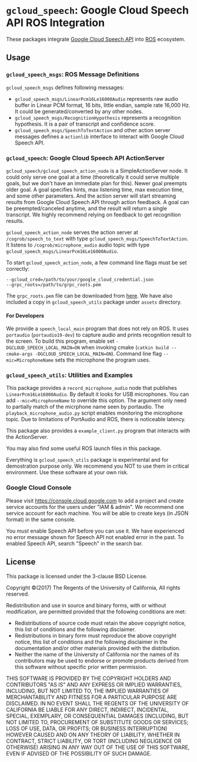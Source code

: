 # `gcloud_speech`: Google Cloud Speech API ROS Integration

These packages integrate
[Google Cloud Speech API](https://cloud.google.com/speech/) into
[ROS](http://www.ros.org/) ecosystem.

## Usage

### `gcloud_speech_msgs`: ROS Message Definitions

`gcloud_speech_msgs` defines following messages:

* `gcloud_speech_msgs/LinearPcm16Le16000Audio` represents raw audio buffer in
  Linear PCM format, 16 bits, little endian, sample rate 16,000 Hz. It could be
  generated/converted by any other nodes.
* `gcloud_speech_msgs/RecognitionHypothesis` represents a recognition
  hypothesis. It is a pair of transcript and confidence score.
* `gcloud_speech_msgs/SpeechToTextAction` and other action server messages
  defines a `actionlib` interface to interact with Google Cloud Speech API.


### `gcloud_speech`: Google Cloud Speech API ActionServer

`gcloud_speech/gcloud_speech_action_node` is a SimpleActionServer node. It
could only serve one goal at a time (theoretically it could serve multiple
goals, but we don't have an immediate plan for this). Newer goal preempts older
goal. A goal specifies hints, max listening time, max execution time, and some
other parameters. And the action server will start streaming results from Google
Cloud Speech API through action feedback. A goal can be preempted/canceled
anytime, and the result will return a single transcript. We highly recommend
relying on feedback to get recognition results.

`gcloud_speech_action_node` serves the action server at
`/cogrob/speech_to_text` with type `gcloud_speech_msgs/SpeechToTextAction`.
It listens to `/cogrob/microphone_audio` audio topic with type
`gcloud_speech_msgs/LinearPcm16Le16000Audio`.

To start `gcloud_speech_action_node`, a few command line flags must be set
correctly:
```
--gcloud_cred=/path/to/your/google_cloud_credential.json
--grpc_roots=/path/to/grpc_roots.pem
```
The `grpc_roots.pem` file can be downloaded from
[here](https://github.com/grpc/grpc/blob/master/etc/roots.pem). We have also
included a copy in `gcloud_speech_utils` package under `assets` directory.

#### For Developers

We provide a `speech_local_main` program that does not rely on ROS. It uses
`portaudio` (`portaudio19-dev`) to capture audio and prints recognition result
to the screen. To build this program, enable set `-DGCLOUD_SPEECH_LOCAL_MAIN=ON`
when invoking cmake (`catkin build --cmake-args -DGCLOUD_SPEECH_LOCAL_MAIN=ON`).
Command line flag `--mic=MicrophoneName` sets the microphone the program uses.

### `gcloud_speech_utils`: Utilities and Examples
This package provides a `record_microphone_audio` node that publishes
`LinearPcm16Le16000Audio`. By default it looks for USB microphones. You can add
`--mic=MicrophoneName` to override this option. The argument only need to
partially match of the micrphone name seen by portaudio. The
`playback_microphone_audio.py` script enables monitoring the microphone topic.
Due to limitations of PortAudio and ROS, there is noticeable latency.

This package also provides a `example_client.py` program that interacts with the
ActionServer.

You may also find some useful ROS launch files in this package.

Everything is `gcloud_speech_utils` package is experimental and for demostration
purpose only. We recommend you NOT to use them in critical environment. Use
these software at your own risk.

### Google Cloud Console

Please visit https://console.cloud.google.com to add a project and create
service accounts for the users under "IAM & admin". We recommend one service
account for each machine. You will be able to create keys (in JSON format) in
the same console.

You *must* enable Speech API before you can use it. We have experienced no error
message shown for Speech API not enabled error in the past. To enabled Speech
API, search "Speech" in the search bar.

## License

This package is licensed under the 3-clause BSD License.

Copyright &copy;(2017) The Regents of the University of California, All rights
reserved.

Redistribution and use in source and binary forms, with or without
modification, are permitted provided that the following conditions are met:
* Redistributions of source code must retain the above copyright
  notice, this list of conditions and the following disclaimer.
* Redistributions in binary form must reproduce the above copyright
  notice, this list of conditions and the following disclaimer in the
  documentation and/or other materials provided with the distribution.
* Neither the name of the University of California nor the
  names of its contributors may be used to endorse or promote products
  derived from this software without specific prior written permission.

THIS SOFTWARE IS PROVIDED BY THE COPYRIGHT HOLDERS AND CONTRIBUTORS "AS IS" AND
ANY EXPRESS OR IMPLIED WARRANTIES, INCLUDING, BUT NOT LIMITED TO, THE IMPLIED
WARRANTIES OF MERCHANTABILITY AND FITNESS FOR A PARTICULAR PURPOSE ARE
DISCLAIMED. IN NO EVENT SHALL THE REGENTS OF THE UNIVERSITY OF CALIFORNIA BE
LIABLE FOR ANY DIRECT, INDIRECT, INCIDENTAL, SPECIAL, EXEMPLARY, OR
CONSEQUENTIAL DAMAGES (INCLUDING, BUT NOT LIMITED TO, PROCUREMENT OF SUBSTITUTE
GOODS OR SERVICES; LOSS OF USE, DATA, OR PROFITS; OR BUSINESS INTERRUPTION)
HOWEVER CAUSED AND ON ANY THEORY OF LIABILITY, WHETHER IN CONTRACT, STRICT
LIABILITY, OR TORT (INCLUDING NEGLIGENCE OR OTHERWISE) ARISING IN ANY WAY OUT OF
THE USE OF THIS SOFTWARE, EVEN IF ADVISED OF THE POSSIBILITY OF SUCH DAMAGE.
